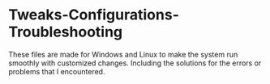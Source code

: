 # Tweaks-Configurations-Troubleshooting
These files are made for Windows and Linux to make the system run smoothly with customized changes. Including the solutions for the errors or problems that I encountered.
